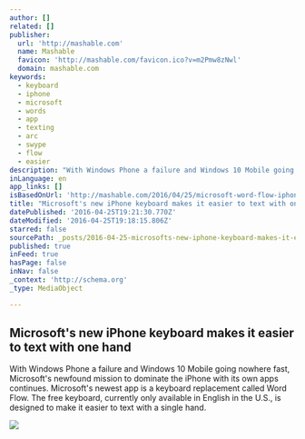 ```yaml
---
author: []
related: []
publisher:
  url: 'http://mashable.com'
  name: Mashable
  favicon: 'http://mashable.com/favicon.ico?v=m2Pmw8zNwl'
  domain: mashable.com
keywords:
  - keyboard
  - iphone
  - microsoft
  - words
  - app
  - texting
  - arc
  - swype
  - flow
  - easier
description: "With Windows Phone a failure and Windows 10 Mobile going nowhere fast, Microsoft's newfound mission to dominate the iPhone with its own apps continues. Microsoft's newest app is a keyboard replacement called Word Flow. The free keyboard, currently only available in English in the U.S., is designed to make it easier to text with a single hand."
inLanguage: en
app_links: []
isBasedOnUrl: 'http://mashable.com/2016/04/25/microsoft-word-flow-iphone-keyboard/#jp4CC.PBzgqN'
title: "Microsoft's new iPhone keyboard makes it easier to text with one hand"
datePublished: '2016-04-25T19:21:30.770Z'
dateModified: '2016-04-25T19:18:15.806Z'
starred: false
sourcePath: _posts/2016-04-25-microsofts-new-iphone-keyboard-makes-it-easier-to-text-with.md
published: true
inFeed: true
hasPage: false
inNav: false
_context: 'http://schema.org'
_type: MediaObject

---
```

<article style=""><h1>Microsoft's new iPhone keyboard makes it easier to text with one hand</h1><p>With Windows Phone a failure and Windows 10 Mobile going nowhere fast, Microsoft's newfound mission to dominate the iPhone with its own apps continues. Microsoft's newest app is a keyboard replacement called Word Flow. The free keyboard, currently only available in English in the U.S., is designed to make it easier to text with a single hand.</p><img src="http://rack.2.mshcdn.com/media/ZgkyMDE2LzA0LzI1LzY0L3dvcmRmbG93bGVmLjIzYjJjLmpwZwpwCXRodW1iCTEyMDB4OTYwMD4/e3afff98/07a/wordflow-left-right.jpg" /></article>